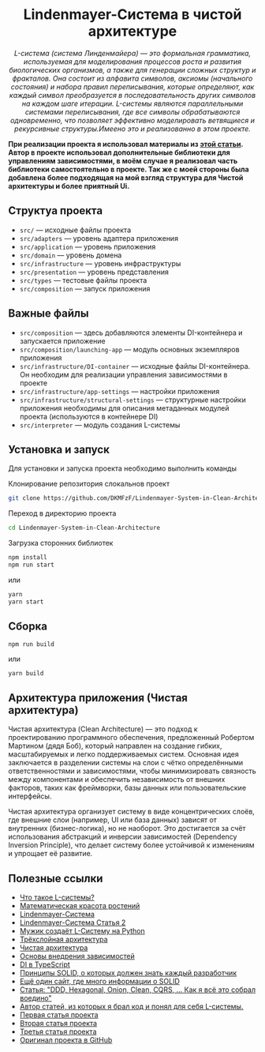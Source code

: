 <h1 align="center">Lindenmayer-Система в чистой архитектуре</h1>
<p align="center">
  <em>L-система (система Линденмайера) — это формальная грамматика, используемая для моделирования процессов роста и развития биологических организмов, а также для генерации сложных структур и фракталов. Она состоит из алфавита символов, аксиомы (начального состояния) и набора правил переписывания, которые определяют, как каждый символ преобразуется в последовательность других символов на каждом шаге итерации. L-системы являются параллельными системами переписывания, где все символы обрабатываются одновременно, что позволяет эффективно моделировать ветвящиеся и рекурсивные структуры.Имеено это и реализованно в этом проекте. </em>
</p>

__При реализации проекта я использовал материалы из <a href="https://bespoyasov.ru/blog/generating-trees-on-canvas-using-typescript-and-oop/">этой статьи</a>. Автор в проекте использовал дополнительные библиотеки для управлениям зависимостями, в моём случае я реализовал часть библиотеки самостоятельно в проекте. Так же с моей стороны была добавлена более подходящая на мой взгляд структура для Чистой архитектуры и более приятный Ui.__

## Структуа проекта

- ```src/``` — исходные файлы проекта
- ```src/adapters``` — уровень адаптера приложения
- ```src/application``` — уровень приложения
- ```src/domain``` — уровень домена
- ```src/infrastructure``` — уровень инфраструктуры
- ```src/presentation``` — уровень представления
- ```src/types``` — тестовые файлы проекта
- ```src/composition``` — запуск приложения

## Важные файлы

- ```src/composition``` — здесь добавляются элементы DI-контейнера и запускается приложение
- ```src/composition/launching-app``` — модуль основных экземпляров приложения
- ```src/infrastructure/DI-container``` — исходные файлы DI-контейнера. Он необходим для реализации управления зависимостями в проекте
- ```src/infrastructure/app-settings``` — настройки приложения
- ```src/infrastructure/structural-settings``` — структурные настройки приложения необходимы для описания метаданных модулей проекта (используются в контейнере DI)
- ```src/interpreter``` — модуль создания L-системы

## Установка и запуск

Для установки и запуска проекта необходимо выполнить команды

Клонирование репозитория слокальнов  проект
```Bash
git clone https://github.com/DKMFzF/Lindenmayer-System-in-Clean-Architecture.git
```

Переход в директорию проекта
```Bash
cd Lindenmayer-System-in-Clean-Architecture
```

Загрузка сторонних библиотек
```Bash
npm install
npm run start
```

или

```Bash
yarn
yarn start
```
## Сборка

```
npm run build
```

или

```
yarn build
```

## Архитектура приложения (Чистая архитектура)

Чистая архитектура (Clean Architecture) — это подход к проектированию программного обеспечения, предложенный Робертом Мартином (дядя Боб), который направлен на создание гибких, масштабируемых и легко поддерживаемых систем. Основная идея заключается в разделении системы на слои с чётко определёнными ответственностями и зависимостями, чтобы минимизировать связность между компонентами и обеспечить независимость от внешних факторов, таких как фреймворки, базы данных или пользовательские интерфейсы.  

Чистая архитектура организует систему в виде концентрических слоёв, где внешние слои (например, UI или база данных) зависят от внутренних (бизнес-логика), но не наоборот. Это достигается за счёт использования абстракций и инверсии зависимостей (Dependency Inversion Principle), что делает систему более устойчивой к изменениям и упрощает её развитие.

## Полезные ссылки
- [Что такое L-системы?](https://habr.com/ru/articles/540062/)
- [Математическая красота ростений](https://habr.com/ru/articles/69989/)
- [Lindenmayer-Система](https://www.maplesoft.com/support/help/maple/view.aspx?path=MathApps/LindenmayerSystems)
- [Lindenmayer-Система Статья 2](https://jobtalle.com/lindenmayer_systems.html)
- [Мужик создаёт L-Систему на Python](https://www.youtube.com/watch?v=mAz46Z5curo)
- [Трёхслойная архитектура](https://doka.guide/tools/clean-architecture/)
- [Чистая архитектура](https://habr.com/ru/companies/otus/articles/732178/)
- [Основы внедрения зависимостей](https://habr.com/ru/articles/434380/)
- [DI в TypeScript](https://bespoyasov.ru/blog/di-ts-in-practice/)
- [Принципы SOLID, о которых должен знать каждый разработчик](https://habr.com/ru/companies/ruvds/articles/426413/)
- [Ещё один сайт, где много информации о SOLID](https://solidbook.vercel.app/)
- [Статья: "DDD, Hexagonal, Onion, Clean, CQRS, … Как я всё это собрал воедино"](https://herbertograca.com/2017/11/16/explicit-architecture-01-ddd-hexagonal-onion-clean-cqrs-how-i-put-it-all-together/)
- [Автор статей, из которых я брал код и понял для себя L-системы.](https://github.com/bespoyasov)
- [Первая статья проекта](https://bespoyasov.ru/blog/generating-trees-on-canvas-using-typescript-and-oop/)
- [Вторая статья проекта](https://bespoyasov.ru/blog/generating-trees-on-canvas-using-typescript-and-oop-2/)
- [Третья статья проекта](https://bespoyasov.ru/blog/generating-trees-on-canvas-using-typescript-and-oop-3/)
- [Оригинал проекта в GitHub](https://github.com/bespoyasov/treees)
